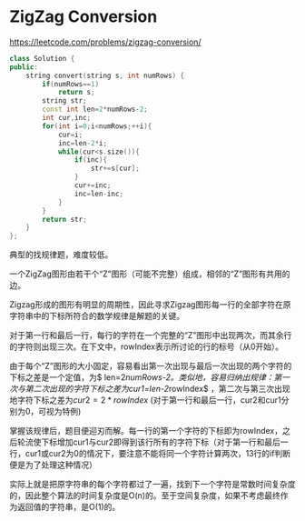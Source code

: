 # ZigZag Conversion



<https://leetcode.com/problems/zigzag-conversion/>

```cpp
class Solution {
public:
    string convert(string s, int numRows) {
        if(numRows==1)
            return s;
        string str;
        const int len=2*numRows-2;
        int cur,inc;
        for(int i=0;i<numRows;++i){
            cur=i;
            inc=len-2*i;
            while(cur<s.size()){
                if(inc){
                    str+=s[cur];
                }
                cur+=inc;
                inc=len-inc;
            }
        }
        return str;
    }
};
```



典型的找规律题，难度较低。

一个ZigZag图形由若干个“Z”图形（可能不完整）组成，相邻的“Z”图形有共用的边。

Zigzag形成的图形有明显的周期性，因此寻求Zigzag图形每一行的全部字符在原字符串中的下标所符合的数学规律是解题的关键。

对于第一行和最后一行，每行的字符在一个完整的“Z”图形中出现两次，而其余行的字符则出现三次。在下文中，rowIndex表示所讨论的行的标号（从0开始）。

由于每个“Z”图形的大小固定，容易看出第一次出现与最后一次出现的两个字符的下标之差是一个定值，为$ len=2*numRows-2$。类似地，容易归纳出规律：第一次与第二次出现的字符下标之差为$cur1=len-2*rowIndex$ ，第二次与第三次出现地字符下标之差为$cur2=2*rowIndex$ (对于第一行和最后一行，cur2和cur1分别为0，可视为特例)

掌握该规律后，题目便迎刃而解。每一行的第一个字符的下标即为rowIndex，之后轮流使下标增加cur1与cur2即得到该行所有的字符下标（对于第一行和最后一行，cur1或cur2为0的情况下，要注意不能将同一个字符计算两次，13行的if判断便是为了处理这种情况）

实际上就是把原字符串的每个字符都过了一遍，找到下一个字符是常数时间复杂度的，因此整个算法的时间复杂度是O(n)的。至于空间复杂度，如果不考虑最终作为返回值的字符串，是O(1)的。

